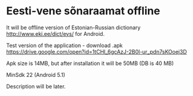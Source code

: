# Eesti-vene sõnaraamat offline
It will be offline version of Estonian-Russian dictionary http://www.eki.ee/dict/evs/ for Android.


Test version of the application - download .apk https://drive.google.com/open?id=1tCHI_6gcAzJ-2B0l-ur_pdn7sKOoej3D

Apk size is 14MB, but after installation it will be 50MB (DB is 40 MB)

MinSdk 22 (Android 5.1)

Description will be later.

